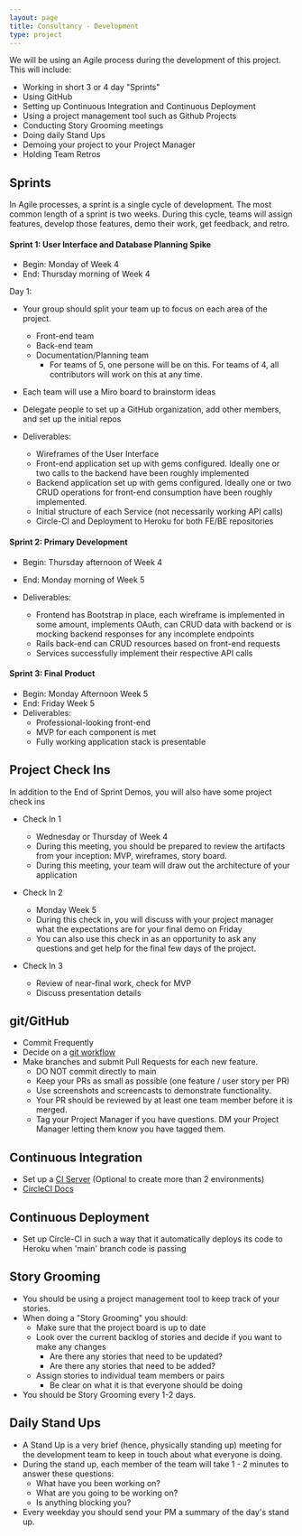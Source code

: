 ```yaml
---
layout: page
title: Consultancy - Development
type: project
---
```


We will be using an Agile process during the development of this project. This will include:

* Working in short 3 or 4 day "Sprints"
* Using GitHub
* Setting up Continuous Integration and Continuous Deployment
* Using a project management tool such as Github Projects
* Conducting Story Grooming meetings
* Doing daily Stand Ups
* Demoing your project to your Project Manager
* Holding Team Retros


## Sprints

In Agile processes, a sprint is a single cycle of development. The most common length of a sprint is two weeks. During this cycle, teams will assign features, develop those features, demo their work, get feedback, and retro.



#### Sprint 1: User Interface and Database Planning Spike

- Begin: Monday of Week 4
- End: Thursday morning of Week 4

Day 1:
- Your group should split your team up to focus on each area of the project.
  - Front-end team
  - Back-end team
  - Documentation/Planning team
    - For teams of 5, one persone will be on this. For teams of 4, all contributors will work on this at any time. 

- Each team will use a Miro board to brainstorm ideas
- Delegate people to set up a GitHub organization, add other members, and set up the initial repos

- Deliverables:
  - Wireframes of the User Interface
  - Front-end application set up with gems configured. Ideally one or two calls to the backend have been roughly implemented
  - Backend application set up with gems configured. Ideally one or two CRUD operations for front-end consumption have been roughly implemented. 
  - Initial structure of each Service (not necessarily working API calls)
  - Circle-CI and Deployment to Heroku for both FE/BE repositories

#### Sprint 2: Primary Development

- Begin: Thursday afternoon of Week 4
- End: Monday morning of Week 5

- Deliverables:
  - Frontend has Bootstrap in place, each wireframe is implemented in some amount, implements OAuth, can CRUD data with backend or is mocking backend responses for any incomplete endpoints
  - Rails back-end can CRUD resources based on front-end requests
  - Services successfully implement their respective API calls

#### Sprint 3: Final Product

- Begin: Monday Afternoon Week 5
- End: Friday Week 5
- Deliverables:
  - Professional-looking front-end
  - MVP for each component is met
  - Fully working application stack is presentable

## Project Check Ins

In addition to the End of Sprint Demos, you will also have some project check ins

* Check In 1
    * Wednesday or Thursday of Week 4
    * During this meeting, you should be prepared to review the artifacts from your inception: MVP, wireframes, story board.
    * During this meeting, your team will draw out the architecture of your application

* Check In 2
    * Monday Week 5
    * During this check in, you will discuss with your project manager what the expectations are for your final demo on Friday
    * You can also use this check in as an opportunity to ask any questions and get help for the final few days of the project.

* Check In 3
    * Review of near-final work, check for MVP
    * Discuss presentation details

## git/GitHub

* Commit Frequently
* Decide on a [git workflow](https://www.atlassian.com/git/tutorials/comparing-workflows)
* Make branches and submit Pull Requests for each new feature.
    * DO NOT commit directly to main
    * Keep your PRs as small as possible (one feature / user story per PR)
    * Use screenshots and screencasts to demonstrate functionality.
    * Your PR should be reviewed by at least one team member before it is merged.
    * Tag your Project Manager if you have questions. DM your Project Manager letting them know you have tagged them.


## Continuous Integration

* Set up a [CI Server](https://backend.turing.edu/module3/archive/lessons/environments_and_ci) (Optional to create more than 2 environments)
* [CircleCI Docs](https://circleci.com/docs/2.0/)


## Continuous Deployment

* Set up Circle-CI in such a way that it automatically deploys its code to Heroku when 'main' branch code is passing

## Story Grooming

* You should be using a project management tool to keep track of your stories.
* When doing a "Story Grooming" you should:
    * Make sure that the project board is up to date
    * Look over the current backlog of stories and decide if you want to make any changes
        * Are there any stories that need to be updated?
        * Are there any stories that need to be added?
    * Assign stories to individual team members or pairs
        * Be clear on what it is that everyone should be doing
* You should be Story Grooming every 1-2 days.

## Daily Stand Ups

* A Stand Up is a very brief (hence, physically standing up) meeting for the development team to keep in touch about what everyone is doing.
* During the stand up, each member of the team will take 1 - 2 minutes to answer these questions:
    * What have you been working on?
    * What are you going to be working on?
    * Is anything blocking you?
* Every weekday you should send your PM a summary of the day's stand up.
